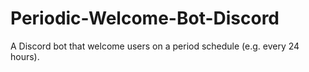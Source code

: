 # Periodic-Welcome-Bot-Discord
A Discord bot that welcome users on a period schedule (e.g. every 24 hours).
